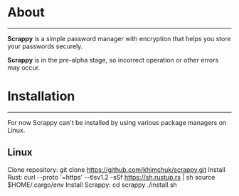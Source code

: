 # About

---

**Scrappy** is a simple password manager with encryption that helps you store your passwords securely.

**Scrappy** is in the pre-alpha stage, so incorrect operation or other errors may occur.

# Installation

---

For now Scrappy can't be installed by using various package managers on Linux.
## Linux
Clone repository:
    git clone https://github.com/khimchuk/scrappy.git
Install Rust:
    curl --proto '=https' --tlsv1.2 -sSf https://sh.rustup.rs | sh
    source $HOME/.cargo/env
Install Scrappy:
    cd scrappy
    ./install.sh
